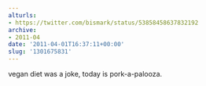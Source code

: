 ```yaml
---
alturls:
- https://twitter.com/bismark/status/53858458637832192
archive:
- 2011-04
date: '2011-04-01T16:37:11+00:00'
slug: '1301675831'
---
```


vegan diet was a joke, today is pork-a-palooza.

